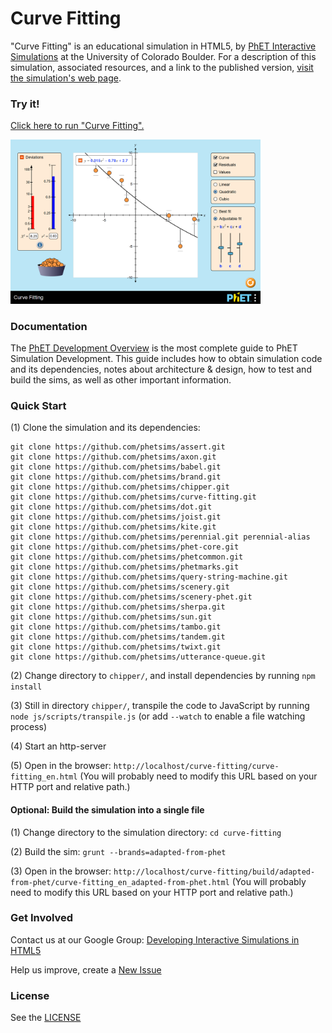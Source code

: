 Curve Fitting
=============
"Curve Fitting" is an educational simulation in HTML5, by <a href="https://phet.colorado.edu/" target="_blank">PhET Interactive Simulations</a>
at the University of Colorado Boulder.
For a description of this simulation, associated resources, and a link to the published version,
<a href="https://phet.colorado.edu/en/simulation/curve-fitting" target="_blank">visit the simulation's web page</a>.

### Try it!

<a href="https://phet.colorado.edu/sims/html/curve-fitting/latest/curve-fitting_en.html" target="_blank">Click here to run "Curve Fitting".</a>

<a href="https://phet.colorado.edu/sims/html/curve-fitting/latest/curve-fitting_en.html" target="_blank">
<img src="https://raw.githubusercontent.com/phetsims/curve-fitting/master/assets/curve-fitting-screenshot.png" alt="Screenshot" style="width: 400px;"/>
</a>

### Documentation
The <a href="https://github.com/phetsims/phet-info/blob/master/doc/phet-development-overview.md" target="_blank">PhET Development Overview</a> is the most complete guide to PhET Simulation
Development. This guide includes how to obtain simulation code and its dependencies, notes about architecture & design, how to test and build
the sims, as well as other important information.

### Quick Start
(1) Clone the simulation and its dependencies:
```
git clone https://github.com/phetsims/assert.git
git clone https://github.com/phetsims/axon.git
git clone https://github.com/phetsims/babel.git
git clone https://github.com/phetsims/brand.git
git clone https://github.com/phetsims/chipper.git
git clone https://github.com/phetsims/curve-fitting.git
git clone https://github.com/phetsims/dot.git
git clone https://github.com/phetsims/joist.git
git clone https://github.com/phetsims/kite.git
git clone https://github.com/phetsims/perennial.git perennial-alias
git clone https://github.com/phetsims/phet-core.git
git clone https://github.com/phetsims/phetcommon.git
git clone https://github.com/phetsims/phetmarks.git
git clone https://github.com/phetsims/query-string-machine.git
git clone https://github.com/phetsims/scenery.git
git clone https://github.com/phetsims/scenery-phet.git
git clone https://github.com/phetsims/sherpa.git
git clone https://github.com/phetsims/sun.git
git clone https://github.com/phetsims/tambo.git
git clone https://github.com/phetsims/tandem.git
git clone https://github.com/phetsims/twixt.git
git clone https://github.com/phetsims/utterance-queue.git
```

(2) Change directory to `chipper/`, and install dependencies by running `npm install`

(3) Still in directory `chipper/`, transpile the code to JavaScript by running `node js/scripts/transpile.js` (or add `--watch` to enable a file watching process)

(4) Start an http-server

(5) Open in the browser: `http://localhost/curve-fitting/curve-fitting_en.html` (You will probably need to modify this URL based on your HTTP port and relative path.)

#### Optional: Build the simulation into a single file

(1) Change directory to the simulation directory: `cd curve-fitting`

(2) Build the sim: `grunt --brands=adapted-from-phet`

(3) Open in the browser: `http://localhost/curve-fitting/build/adapted-from-phet/curve-fitting_en_adapted-from-phet.html` (You will probably need to modify this URL based on your HTTP port and relative path.)

### Get Involved

Contact us at our Google Group: <a href="http://groups.google.com/forum/#!forum/developing-interactive-simulations-in-html5" target="_blank">Developing Interactive Simulations in HTML5</a>

Help us improve, create a <a href="http://github.com/phetsims/curve-fitting/issues/new" target="_blank">New Issue</a>

### License
See the <a href="https://github.com/phetsims/curve-fitting/blob/master/LICENSE" target="_blank">LICENSE</a>
